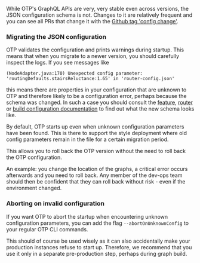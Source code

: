 While OTP's GraphQL APIs are very, very stable even across versions, the JSON configuration schema
is not. Changes to it are relatively frequent and you can see all PRs that change it with
the [Github tag 'config change'](https://github.com/opentripplanner/OpenTripPlanner/pulls?q=label%3A%22config+change%22).

### Migrating the JSON configuration

OTP validates the configuration and prints warnings during startup. This means that when you
migrate to a newer version, you should carefully inspect the logs. If you see messages like

```
(NodeAdapter.java:170) Unexpected config parameter: 'routingDefaults.stairsReluctance:1.65' in 'router-config.json'
```

this means there are properties in your configuration that are unknown to OTP and therefore likely
to be a configuration error, perhaps because the schema was changed. In such a case you should
consult the [feature](Configuration.md#otp-features), [router](RouterConfiguration.md) or 
[build configuration documentation](BuildConfiguration.md) to find out what the new schema looks like.

By default, OTP starts up even when unknown configuration parameters have been found. This is there
to support the style deployment where old config parameters remain in the file for a certain migration 
period.  

This allows you to roll back the OTP version without the need to roll back the OTP configuration. 

An example: you change the location of the graphs, a critical error occurs afterwards and you need to 
roll back. Any member of the dev-ops team should then be confident that they can roll back without 
risk - even if the environment changed.

### Aborting on invalid configuration

If you want OTP to abort the startup when encountering unknown configuration parameters, you can add 
the flag `--abortOnUnknownConfig` to your regular OTP CLI commands.

This should of course be used wisely as it can also accidentally make your production instances refuse 
to start up.
Therefore, we recommend that you use it only in a separate pre-production step, perhaps during graph
build.